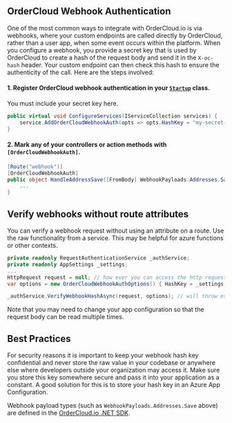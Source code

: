 ## OrderCloud Webhook Authentication

One of the most common ways to integrate with OrderCloud.io is via webhooks, where your custom endpoints are called directly by OrderCloud, rather than a user app, when some event occurs within the platform. When you configure a webhook, you provide a secret key that is used by OrderCloud to create a hash of the request body and send it in the `X-oc-hash` header. Your custom endpoint can then check this hash to ensure the authenticity of the call. Here are the steps involved:

#### 1. Register OrderCloud webhook authentication in your [`Startup`](https://docs.microsoft.com/en-us/aspnet/core/fundamentals/startup) class.

You must include your secret key here.

```c#
public virtual void ConfigureServices(IServiceCollection services) {
    service.AddOrderCloudWebhookAuth(opts => opts.HashKey = "my-secret-key");
}
```

#### 2. Mark any of your controllers or action  methods with `[OrderCloudWebhookAuth]`.

```c#
[Route("webhook")]
[OrderCloudWebhookAuth]
public object HandleAddressSave([FromBody] WebhookPayloads.Addresses.Save<MyConfigData> payload) {
    ...
}
```

## Verify webhooks without route attributes

You can verify a webhook request without using an attribute on a route. Use the raw functionality from a service. This may be helpful for azure functions or other contexts.
```c#
private readonly RequestAuthenticationService _authService;
private readonly AppSettings _settings;
...
HttpRequest request = null; // how ever you can access the http request
var options = new OrderCloudWebhookAuthOptions() { HashKey = _settings.OrderCloudSettings.WebhookHash };

_authService.VerifyWebhookHashAsync(request, options); // will throw exception if invalid
```

Note that you may need to change your app configuration so that the request body can be read multiple times.

## Best Practices
For security reasons it is important to keep your webhook hash key confidential and never store the raw value in your codebase or anywhere else where developers outside your organization may access it. Make sure you store this key somewhere secure and pass it into your application as a constant. A good solution for this is to store your hash key in an Azure App Configuration.

Webhook payload types (such as `WebhookPayloads.Addresses.Save` above) are defined in the [OrderCloud.io .NET SDK](https://github.com/ordercloud-api/ordercloud-dotnet-sdk).
